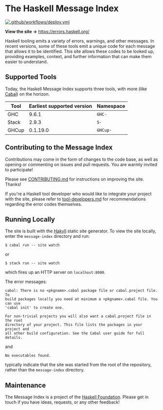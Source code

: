 # The Haskell Message Index
[![.github/workflows/deploy.yml](https://github.com/haskellfoundation/error-message-index/actions/workflows/deploy.yml/badge.svg?branch=main)](https://github.com/haskellfoundation/error-message-index/actions/workflows/deploy.yml)

**View the site →** https://errors.haskell.org/

Haskell tooling emits a variety of errors, warnings, and other messages. In recent versions, some of these tools emit a unique code for each message that allows it to be identified. This site allows these codes to be looked up, providing examples, context, and further information that can make them easier to understand.

## Supported Tools

Today, the Haskell Message Index supports three tools, with more (like [Cabal](https://github.com/haskell/cabal/issues/8543)) on the horizon.

| Tool  | Earliest supported version | Namespace |
|-------|----------------------------|-----------|
| GHC   | 9.6.1                      | `GHC-`    |
| Stack | 2.9.3                      | `S-`      |
| GHCup | 0.1.19.0                   | `GHCup-`  |

## Contributing to the Message Index

Contributions may come in the form of changes to the code base, as well as opening or commenting on issues and pull requests. You are warmly invited to participate!

Please see [CONTRIBUTING.md](./CONTRIBUTING.md) for instructions on improving the site. Thanks!

If you're a Haskell tool developer who would like to integrate your project with the site, please refer to [tool-developers.md](./tool-developers.md) for recommendations regarding the error codes themselves.

## Running Locally

The site is built with the [Hakyll](https://jaspervdj.be/hakyll/) static site generator. To view the site locally, enter the `message-index` directory and run:
```console
$ cabal run -- site watch
```
or
```console
$ stack run -- site watch
```
which fires up an HTTP server on `localhost:8000`.

The error messages:
```
cabal: There is no <pkgname>.cabal package file or cabal.project file. To
build packages locally you need at minimum a <pkgname>.cabal file. You can use
'cabal init' to create one.

For non-trivial projects you will also want a cabal.project file in the root
directory of your project. This file lists the packages in your project and
all other build configuration. See the Cabal user guide for full details.
```
and
```
No executables found.
```
typically indicate that the site was started from the root of the repository, rather than the `message-index` directory.

## Maintenance

The Message Index is a project of the [Haskell Foundation](http://haskell.foundation). Please get in touch if you have ideas, requests, or any other feedback!

